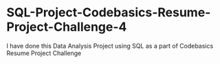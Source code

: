 # SQL-Project-Codebasics-Resume-Project-Challenge-4
I have done this Data Analysis Project using SQL as a part of Codebasics Resume Project Challenge
